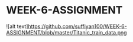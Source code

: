 # WEEK-6-ASSIGNMENT


![alt text]https://github.com/suffiyan100/WEEK-6-ASSIGNMENT/blob/master/Titanic_train_data.png
